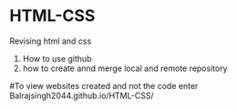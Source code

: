 # HTML-CSS
Revising html and css 
1. How to use github
2. how to create annd merge local and remote repository

#To view websites created and not the code 
enter 
Balrajsingh2044.github.io/HTML-CSS/<name of the file you want to visit>
